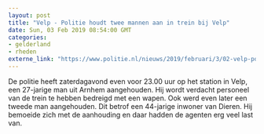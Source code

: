 ```yaml
---
layout: post
title: "Velp - Politie houdt twee mannen aan in trein bij Velp"
date: Sun, 03 Feb 2019 08:54:00 GMT
categories: 
- gelderland 
- rheden 
externe_link: "https://www.politie.nl/nieuws/2019/februari/3/02-velp-politie-houdt-twee-mannen-aan-in-trein-bij-velp.html"
---
```


De politie heeft zaterdagavond even voor 23.00 uur op het station in Velp, een 27-jarige man uit Arnhem aangehouden. Hij wordt verdacht personeel van de trein te hebben bedreigd met een wapen. Ook werd even later een tweede man aangehouden. Dit betrof een 44-jarige inwoner van Dieren. Hij bemoeide zich met de aanhouding en daar hadden de agenten erg veel last van.
